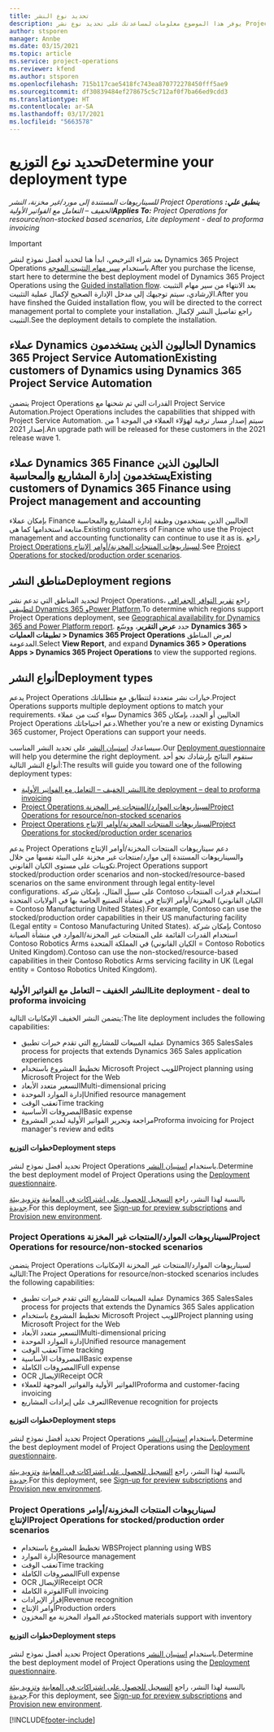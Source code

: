 ```yaml
---
title: تحديد نوع النشر
description: يوفر هذا الموضوع معلومات لمساعدتك على تحديد نوع نشر Project Operations الصحيح لشركتك.
author: stsporen
manager: Annbe
ms.date: 03/15/2021
ms.topic: article
ms.service: project-operations
ms.reviewer: kfend
ms.author: stsporen
ms.openlocfilehash: 715b117cae5418fc743ea870772278450fff5ae9
ms.sourcegitcommit: df30839484ef278675c5c712af0f7ba66ed9cdd3
ms.translationtype: HT
ms.contentlocale: ar-SA
ms.lasthandoff: 03/17/2021
ms.locfileid: "5663578"
---
```

# <a name="determine-your-deployment-type"></a><span data-ttu-id="2579a-103">تحديد نوع التوزيع</span><span class="sxs-lookup"><span data-stu-id="2579a-103">Determine your deployment type</span></span>

<span data-ttu-id="2579a-104">_**ينطبق علي:** ‏‫Project Operations للسيناريوهات المستندة إلى مورد/غير مخزنة‬، ‏‫النشر الخفيف – التعامل مع الفواتير الأولية‬_</span><span class="sxs-lookup"><span data-stu-id="2579a-104">_**Applies To:** Project Operations for resource/non-stocked based scenarios, Lite deployment - deal to proforma invoicing_</span></span>

> [!IMPORTANT]
> <span data-ttu-id="2579a-105">بعد شراء الترخيص، ابدأ هنا لتحديد أفضل نموذج لنشر Dynamics 365 Project Operations باستخدام [سير مهام التثبيت الموجه](https://aka.ms/provisionprojectoperations).</span><span class="sxs-lookup"><span data-stu-id="2579a-105">After you purchase the license, start here to determine the best deployment model of Dynamics 365 Project Operations using the [Guided installation flow](https://aka.ms/provisionprojectoperations).</span></span>
> <span data-ttu-id="2579a-106">بعد الانتهاء من سير مهام التثبيت الإرشادي، سيتم توجيهك إلى مدخل الإدارة الصحيح لإكمال عملية التثبيت.</span><span class="sxs-lookup"><span data-stu-id="2579a-106">After you have finshed the Guided installation flow, you will be directed to the correct management portal to complete your installation.</span></span> <span data-ttu-id="2579a-107">راجع تفاصيل النشر لإكمال التثبيت.</span><span class="sxs-lookup"><span data-stu-id="2579a-107">See the deployment details to complete the installation.</span></span>


## <a name="existing-customers-of-dynamics-using-dynamics-365-project-service-automation"></a><span data-ttu-id="2579a-108">عملاء Dynamics الحاليون الذين يستخدمون Dynamics 365 Project Service Automation</span><span class="sxs-lookup"><span data-stu-id="2579a-108">Existing customers of Dynamics using Dynamics 365 Project Service Automation</span></span>
<span data-ttu-id="2579a-109">يتضمن Project Operations القدرات التي تم شحنها مع Project Service Automation.</span><span class="sxs-lookup"><span data-stu-id="2579a-109">Project Operations includes the capabilities that shipped with Project Service Automation.</span></span> <span data-ttu-id="2579a-110">سيتم إصدار مسار ترقية لهؤلاء العملاء في الموجة 1 من إصدار 2021.</span><span class="sxs-lookup"><span data-stu-id="2579a-110">An upgrade path will be released for these customers in the 2021 release wave 1.</span></span>

## <a name="existing-customers-of-dynamics-365-finance-using-project-management-and-accounting"></a><span data-ttu-id="2579a-111">عملاء Dynamics 365 Finance الحاليون الذين يستخدمون إدارة المشاريع والمحاسبة</span><span class="sxs-lookup"><span data-stu-id="2579a-111">Existing customers of Dynamics 365 Finance using Project management and accounting</span></span> 

<span data-ttu-id="2579a-112">بإمكان عملاء Finance الحاليين الذين يستخدمون وظيفة إدارة المشاريع والمحاسبة متابعة استخدامها كما هي.</span><span class="sxs-lookup"><span data-stu-id="2579a-112">Existing customers of Finance who use the Project management and accounting functionality can continue to use it as is.</span></span> <span data-ttu-id="2579a-113">راجع [Project Operations لسيناريوهات المنتجات المخزنة/أوامر الإنتاج](#pma).</span><span class="sxs-lookup"><span data-stu-id="2579a-113">See [Project Operations for stocked/production order scenarios](#pma).</span></span>


## <a name="deployment-regions"></a><span data-ttu-id="2579a-114">مناطق النشر</span><span class="sxs-lookup"><span data-stu-id="2579a-114">Deployment regions</span></span>
<span data-ttu-id="2579a-115">لتحديد المناطق التي تدعم نشر Project Operations، راجع [تقرير التوافر الجغرافي لتطبيقي Dynamics 365 وPower Platform](https://dynamics.microsoft.com/en-us/geographic-availability/).</span><span class="sxs-lookup"><span data-stu-id="2579a-115">To determine which regions support Project Operations deployment, see [Geographical availability for Dynamics 365 and Power Platform report](https://dynamics.microsoft.com/en-us/geographic-availability/).</span></span> <span data-ttu-id="2579a-116">حدد **عرض التقرير**، ووسّع **Dynamics 365 > تطبيقات العمليات > Dynamics 365 Project Operations** لعرض المناطق المدعومة.</span><span class="sxs-lookup"><span data-stu-id="2579a-116">Select **View Report**, and expand **Dynamics 365 > Operations Apps > Dynamics 365 Project Operations** to view the supported regions.</span></span>

## <a name="deployment-types"></a><span data-ttu-id="2579a-117">أنواع النشر</span><span class="sxs-lookup"><span data-stu-id="2579a-117">Deployment types</span></span>
<span data-ttu-id="2579a-118">يدعم Project Operations خيارات نشر متعددة لتتطابق مع متطلباتك.</span><span class="sxs-lookup"><span data-stu-id="2579a-118">Project Operations supports multiple deployment options to match your requirements.</span></span> <span data-ttu-id="2579a-119">سواء كنت من عملاء Dynamics 365 الحاليين أو الجدد، بإمكان Project Operations دعم احتياجاتك.</span><span class="sxs-lookup"><span data-stu-id="2579a-119">Whether you're a new or existing Dynamics 365 customer, Project Operations can support your needs.</span></span>

<span data-ttu-id="2579a-120">سيساعدك [استبيان النشر](https://aka.ms/provisionprojectoperations) على تحديد النشر المناسب.</span><span class="sxs-lookup"><span data-stu-id="2579a-120">Our [Deployment questionnaire](https://aka.ms/provisionprojectoperations) will help you determine the right deployment.</span></span> <span data-ttu-id="2579a-121">ستقوم النتائج بإرشادك نحو أحد أنواع النشر التالية:</span><span class="sxs-lookup"><span data-stu-id="2579a-121">The results will guide you toward one of the following deployment types:</span></span>

- [<span data-ttu-id="2579a-122">النشر الخفيف – التعامل مع الفواتير الأولية</span><span class="sxs-lookup"><span data-stu-id="2579a-122">Lite deployment – deal to proforma invoicing</span></span>](#lite)
- [<span data-ttu-id="2579a-123">Project Operations لسيناريوهات الموارد/المنتجات غير المخزنة</span><span class="sxs-lookup"><span data-stu-id="2579a-123">Project Operations for resource/non-stocked scenarios</span></span>](#integrated)
- [<span data-ttu-id="2579a-124">Project Operations لسيناريوهات المنتجات المخزنة/أوامر الإنتاج</span><span class="sxs-lookup"><span data-stu-id="2579a-124">Project Operations for stocked/production order scenarios</span></span>](#pma)

<span data-ttu-id="2579a-125">يدعم Project Operations دعم سيناريوهات المنتجات المخزنة/أوامر الإنتاج‬ والسيناريوهات المستندة إلى موارد/منتجات غير مخزنة‬ على البيئة نفسها من خلال تكوينات على مستوى الكيان القانوني.</span><span class="sxs-lookup"><span data-stu-id="2579a-125">Project Operations support stocked/production order scenarios and non-stocked/resource-based scenarios on the same environment through legal entity-level configurations.</span></span> <span data-ttu-id="2579a-126">على سبيل المثال، بإمكان شركة Contoso استخدام قدرات المنتجات المخزنة/أوامر الإنتاج في منشأة التصنيع الخاصة بها في الولايات المتحدة (الكيان القانوني = Contoso Manufacturing United States).</span><span class="sxs-lookup"><span data-stu-id="2579a-126">For example, Contoso can use the stocked/production order capabilities in their US manufacturing facility (Legal entity = Contoso Manufacturing United States).</span></span> <span data-ttu-id="2579a-127">بإمكان شركة Contoso استخدام القدرات القائمة على المنتجات غير المخزنة/الموارد في منشأة الصيانة Contoso Robotics Arms في المملكة المتحدة (الكيان القانوني = Contoso Robotics United Kingdom).</span><span class="sxs-lookup"><span data-stu-id="2579a-127">Contoso can use the non-stocked/resource-based capabilities in their Contoso Robotics Arms servicing facility in UK (Legal entity = Contoso Robotics United Kingdom).</span></span>

### <a name="lite-deployment---deal-to-proforma-invoicing"></a><a  name="lite"></a><span data-ttu-id="2579a-128">النشر الخفيف – التعامل مع الفواتير الأولية</span><span class="sxs-lookup"><span data-stu-id="2579a-128">Lite deployment - deal to proforma invoicing</span></span>

<span data-ttu-id="2579a-129">يتضمن النشر الخفيف الإمكانيات التالية:</span><span class="sxs-lookup"><span data-stu-id="2579a-129">The lite deployment includes the following capabilities:</span></span>

- <span data-ttu-id="2579a-130">عملية المبيعات للمشاريع التي تقدم خبرات تطبيق Dynamics 365 Sales</span><span class="sxs-lookup"><span data-stu-id="2579a-130">Sales process for projects that extends Dynamics 365 Sales application experiences</span></span>
- <span data-ttu-id="2579a-131">تخطيط المشروع باستخدام Microsoft Project للويب</span><span class="sxs-lookup"><span data-stu-id="2579a-131">Project planning using Microsoft Project for the Web</span></span>
- <span data-ttu-id="2579a-132">التسعير متعدد الأبعاد</span><span class="sxs-lookup"><span data-stu-id="2579a-132">Multi-dimensional pricing</span></span>
- <span data-ttu-id="2579a-133">إدارة الموارد الموحدة</span><span class="sxs-lookup"><span data-stu-id="2579a-133">Unified resource management</span></span>
- <span data-ttu-id="2579a-134">تعقب الوقت</span><span class="sxs-lookup"><span data-stu-id="2579a-134">Time tracking</span></span>
- <span data-ttu-id="2579a-135">المصروفات الأساسية</span><span class="sxs-lookup"><span data-stu-id="2579a-135">Basic expense</span></span>
- <span data-ttu-id="2579a-136">مراجعة وتحرير الفواتير الأولية لمدير المشروع</span><span class="sxs-lookup"><span data-stu-id="2579a-136">Proforma invoicing for Project manager's review and edits</span></span> 

#### <a name="deployment-steps"></a><span data-ttu-id="2579a-137">خطوات التوزيع</span><span class="sxs-lookup"><span data-stu-id="2579a-137">Deployment steps</span></span>
<span data-ttu-id="2579a-138">تحديد أفضل نموذج لنشر Project Operations باستخدام [استبيان النشر](https://aka.ms/provisionprojectoperations).</span><span class="sxs-lookup"><span data-stu-id="2579a-138">Determine the best deployment model of Project Operations using the [Deployment questionnaire](https://aka.ms/provisionprojectoperations).</span></span>

<span data-ttu-id="2579a-139">بالنسبة لهذا النشر، راجع [التسجيل للحصول على اشتراكات في المعاينة](lite-preview-subscription-sign-up.md) و[تزويد بيئة جديدة](lite-deployment.md).</span><span class="sxs-lookup"><span data-stu-id="2579a-139">For this deployment, see [Sign-up for preview subscriptions](lite-preview-subscription-sign-up.md) and [Provision new environment](lite-deployment.md).</span></span> 


### <a name="project-operations-for-resourcenon-stocked-scenarios"></a><a name="integrated"></a><span data-ttu-id="2579a-140">Project Operations لسيناريوهات الموارد/المنتجات غير المخزنة</span><span class="sxs-lookup"><span data-stu-id="2579a-140">Project Operations for resource/non-stocked scenarios</span></span>
<span data-ttu-id="2579a-141">يتضمن Project Operations لسيناريوهات الموارد/المنتجات غير المخزنة‬ الإمكانيات التالية:</span><span class="sxs-lookup"><span data-stu-id="2579a-141">The Project Operations for resource/non-stocked scenarios includes the following capabilities:</span></span>
 
- <span data-ttu-id="2579a-142">عملية المبيعات للمشاريع التي تقدم خبرات تطبيق Dynamics 365 Sales</span><span class="sxs-lookup"><span data-stu-id="2579a-142">Sales process for projects that extends the Dynamics 365 Sales application</span></span>
- <span data-ttu-id="2579a-143">تخطيط المشروع باستخدام Microsoft Project للويب</span><span class="sxs-lookup"><span data-stu-id="2579a-143">Project planning using Microsoft Project for the Web</span></span>
- <span data-ttu-id="2579a-144">التسعير متعدد الأبعاد</span><span class="sxs-lookup"><span data-stu-id="2579a-144">Multi-dimensional pricing</span></span>
- <span data-ttu-id="2579a-145">إدارة الموارد الموحدة</span><span class="sxs-lookup"><span data-stu-id="2579a-145">Unified resource management</span></span>
- <span data-ttu-id="2579a-146">تعقب الوقت</span><span class="sxs-lookup"><span data-stu-id="2579a-146">Time tracking</span></span>
- <span data-ttu-id="2579a-147">المصروفات الأساسية</span><span class="sxs-lookup"><span data-stu-id="2579a-147">Basic expense</span></span>
- <span data-ttu-id="2579a-148">المصروفات الكاملة</span><span class="sxs-lookup"><span data-stu-id="2579a-148">Full expense</span></span>
- <span data-ttu-id="2579a-149">OCR الإيصال</span><span class="sxs-lookup"><span data-stu-id="2579a-149">Receipt OCR</span></span>
- <span data-ttu-id="2579a-150">الفواتير الأولية والفواتير الموجهة للعملاء</span><span class="sxs-lookup"><span data-stu-id="2579a-150">Proforma and customer-facing invoicing</span></span> 
- <span data-ttu-id="2579a-151">التعرف على إيرادات المشاريع</span><span class="sxs-lookup"><span data-stu-id="2579a-151">Revenue recognition for projects</span></span>

#### <a name="deployment-steps"></a><span data-ttu-id="2579a-152">خطوات التوزيع</span><span class="sxs-lookup"><span data-stu-id="2579a-152">Deployment steps</span></span>
<span data-ttu-id="2579a-153">تحديد أفضل نموذج لنشر Project Operations باستخدام [استبيان النشر](https://aka.ms/provisionprojectoperations).</span><span class="sxs-lookup"><span data-stu-id="2579a-153">Determine the best deployment model of Project Operations using the [Deployment questionnaire](https://aka.ms/provisionprojectoperations).</span></span>

<span data-ttu-id="2579a-154">بالنسبة لهذا النشر، راجع [التسجيل للحصول على اشتراكات في المعاينة](resource-sign-up-preview-subscription.md) و[تزويد بيئة جديدة](resource-provision-new-environment.md).</span><span class="sxs-lookup"><span data-stu-id="2579a-154">For this deployment, see [Sign-up for preview subscriptions](resource-sign-up-preview-subscription.md) and [Provision new environment](resource-provision-new-environment.md).</span></span> 


### <a name="project-operations-for-stockedproduction-order-scenarios"></a><a name="pma"></a><span data-ttu-id="2579a-155">Project Operations لسيناريوهات المنتجات المخزونة/أوامر الإنتاج</span><span class="sxs-lookup"><span data-stu-id="2579a-155">Project Operations for stocked/production order scenarios</span></span>

- <span data-ttu-id="2579a-156">تخطيط المشروع باستخدام WBS</span><span class="sxs-lookup"><span data-stu-id="2579a-156">Project planning using WBS</span></span>
- <span data-ttu-id="2579a-157">إدارة الموارد</span><span class="sxs-lookup"><span data-stu-id="2579a-157">Resource management</span></span>
- <span data-ttu-id="2579a-158">تعقب الوقت</span><span class="sxs-lookup"><span data-stu-id="2579a-158">Time tracking</span></span>
- <span data-ttu-id="2579a-159">المصروفات الكاملة</span><span class="sxs-lookup"><span data-stu-id="2579a-159">Full expense</span></span>
- <span data-ttu-id="2579a-160">OCR الإيصال</span><span class="sxs-lookup"><span data-stu-id="2579a-160">Receipt OCR</span></span>
- <span data-ttu-id="2579a-161">الفوترة الكاملة</span><span class="sxs-lookup"><span data-stu-id="2579a-161">Full invoicing</span></span>
- <span data-ttu-id="2579a-162">إقرار الإيرادات</span><span class="sxs-lookup"><span data-stu-id="2579a-162">Revenue recognition</span></span>
- <span data-ttu-id="2579a-163">أوامر الإنتاج</span><span class="sxs-lookup"><span data-stu-id="2579a-163">Production orders</span></span>
- <span data-ttu-id="2579a-164">دعم المواد المخزنة مع المخزون</span><span class="sxs-lookup"><span data-stu-id="2579a-164">Stocked materials support with inventory</span></span>

#### <a name="deployment-steps"></a><span data-ttu-id="2579a-165">خطوات التوزيع</span><span class="sxs-lookup"><span data-stu-id="2579a-165">Deployment steps</span></span>
<span data-ttu-id="2579a-166">تحديد أفضل نموذج لنشر Project Operations باستخدام [استبيان النشر](https://aka.ms/provisionprojectoperations).</span><span class="sxs-lookup"><span data-stu-id="2579a-166">Determine the best deployment model of Project Operations using the [Deployment questionnaire](https://aka.ms/provisionprojectoperations).</span></span>

<span data-ttu-id="2579a-167">بالنسبة لهذا النشر، راجع [التسجيل للحصول على اشتراكات في المعاينة](https://docs.microsoft.com/dynamics365/fin-ops-core/dev-itpro/dev-tools/sign-up-preview-subscription?toc=/dynamics365/finance/toc.json) و[تزويد بيئة جديدة](https://docs.microsoft.com/dynamics365/fin-ops-core/dev-itpro/deployment/deploy-demo-environment?toc=/dynamics365/finance/toc.json).</span><span class="sxs-lookup"><span data-stu-id="2579a-167">For this deployment, see [Sign-up for preview subscriptions](https://docs.microsoft.com/dynamics365/fin-ops-core/dev-itpro/dev-tools/sign-up-preview-subscription?toc=/dynamics365/finance/toc.json) and [Provision new environment](https://docs.microsoft.com/dynamics365/fin-ops-core/dev-itpro/deployment/deploy-demo-environment?toc=/dynamics365/finance/toc.json).</span></span> 



[!INCLUDE[footer-include](../includes/footer-banner.md)]
